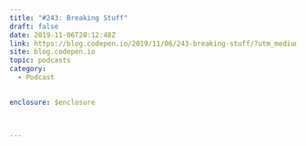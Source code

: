 ```yaml
---
title: "#243: Breaking Stuff"
draft: false
date: 2019-11-06T20:12:48Z
link: https://blog.codepen.io/2019/11/06/243-breaking-stuff/?utm_medium=RSS&utm_source=hune
site: blog.codepen.io
topic: podcasts
category:
  - Podcast
  

enclosure: $enclosure

 

---
```

